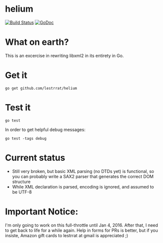 # helium

[![Build Status](https://travis-ci.org/lestrrat/helium.svg?branch=master)](https://travis-ci.org/lestrrat/helium)
[![GoDoc](https://godoc.org/github.com/lestrrat/helium?status.svg)](https://godoc.org/github.com/lestrrat/helium)

# What on earth?

This is an excercise in rewriting libxml2 in its entirety in Go.

# Get it

```
go get github.com/lestrrat/helium
```

# Test it

```
go test
```

In order to get helpful debug messages:

```
go test -tags debug
```

# Current status

* Still very broken, but basic XML parsing (no DTDs yet) is functional, so you can probably write a SAX2 parser that generates the correct DOM structure
* While XML declaration is parsed, encoding is ignored, and assumed to be UTF-8

# Important Notice:

I'm only going to work on this full-throttle until Jan 4, 2016. After that, I need to get back to life for a while again. Help in forms for PRs is better, but if you insiste, Amazon gift cards to lestrrat at gmail is appreciated ;)